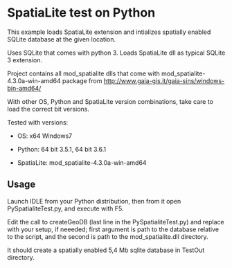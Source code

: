 # SpatiaLite test on Python

This example loads SpatiaLite extension and intializes spatially enabled SQLite database at the given location.

Uses SQLite that comes with python 3. Loads SpatiaLite dll as typical SQLite 3 extension.

Project contains all mod_spatialite dlls that come with mod_spatialite-4.3.0a-win-amd64 package from http://www.gaia-gis.it/gaia-sins/windows-bin-amd64/

With other OS, Python and SpatiaLite version combinations, take care to load the correct bit versions.

Tested with versions:
    
* OS: x64 Windows7

* Python: 64 bit 3.5.1, 64 bit 3.6.1

* SpatiaLite: mod_spatialite-4.3.0a-win-amd64

## Usage
Launch IDLE from your Python distribution, then from it open PySpatialiteTest.py, and execute with F5.

Edit the call to createGeoDB (last line in the PySpatialiteTest.py) and replace with your setup, if neeeded; first argument is path to the database relative to the script, and the second is path to the mod_spatialite.dll directory.

It should create a spatially enabled 5,4 Mb sqlite database in TestOut directory.
